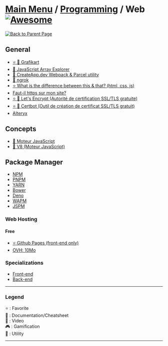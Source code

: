 # [Main Menu](../../README.md) / [Programming](../README.md) / Web [![Awesome](https://awesome.re/badge-flat.svg)](https://awesome.re)

[![Back to Parent Page](https://img.shields.io/badge/-Back_to_Parent_Page-blue?style=for-the-badge)](../README.md)

## General
- [:star: :movie_camera: Grafikart](https://www.youtube.com/user/grafikarttv)
- [:book: JavaScript Array Explorer](https://sdras.github.io/array-explorer/)
- [:wrench: CreateApp.dev Webpack & Parcel utility](https://createapp.dev/)
- [:wrench: ngrok](https://ngrok.com/)
- [:star: What is the difference between this & that? (html, css, js)](https://thisthat.dev/)
- [Faut-il https sur mon site?](https://faut-il-https-sur-mon-site.fr/)
- [:star: :wrench: Let's Encrypt (Autorité de certification SSL/TLS gratuite)](https://letsencrypt.org/fr/)
- [:star: :wrench: Certbot (Outil de création de certificat SSL/TLS gratuit)](https://certbot.eff.org)
- [Alteryx](https://www.alteryx.com/fr)

## Concepts
- [:book: Moteur JavaScript](https://en.wikipedia.org/wiki/JavaScript_engine)
- [:book: V8 (Moteur JavaScript)](https://en.wikipedia.org/wiki/V8_(JavaScript_engine))

## Package Manager
- [NPM](https://www.npmjs.com/)
- [PNPM](https://pnpm.io/fr/)
- [YARN](https://yarnpkg.com/)
- [Bower](https://bower.io/)
- [Deno](https://deno.land/)
- [WAPM](https://wapm.io/)
- [JSPM](https://jspm.org/)

### Web Hosting

#### Free
- [:star: Github Pages (front-end only)](https://pages.github.com/)
- [OVH: 10Mo](https://www.ovh.com/fr/domaines/offre_hebergement_start10m.xml)

### Specializations
- [Front-end](Front-end/README.md)
- [Back-end](Back-end/README.md)

---

### Legend
:star: : Favorite\
:book: : Documentation/Cheatsheet\
:movie_camera: : Video\
:video_game: : Gamification\
:wrench: : Utility

---
